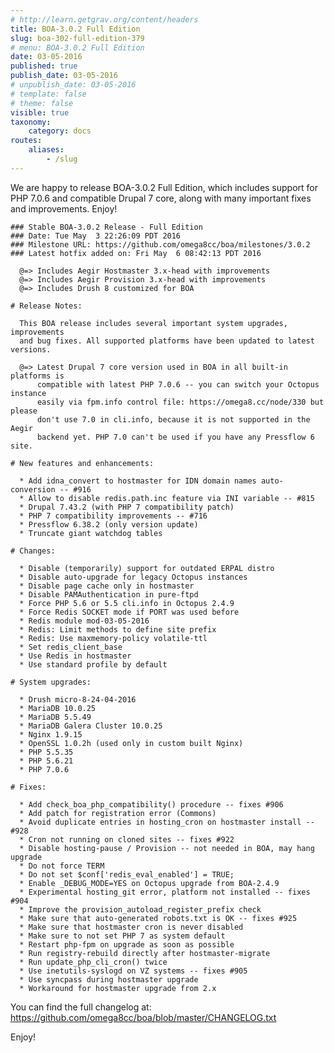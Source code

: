 ```yaml
---
# http://learn.getgrav.org/content/headers
title: BOA-3.0.2 Full Edition
slug: boa-302-full-edition-379
# menu: BOA-3.0.2 Full Edition
date: 03-05-2016
published: true
publish_date: 03-05-2016
# unpublish_date: 03-05-2016
# template: false
# theme: false
visible: true
taxonomy:
    category: docs
routes:
    aliases:
        - /slug
---
```


We are happy to release BOA-3.0.2 Full Edition, which includes support for PHP 7.0.6 and compatible Drupal 7 core, along with many important fixes and improvements. Enjoy!

 
    ### Stable BOA-3.0.2 Release - Full Edition
    ### Date: Tue May  3 22:26:09 PDT 2016
    ### Milestone URL: https://github.com/omega8cc/boa/milestones/3.0.2
    ### Latest hotfix added on: Fri May  6 08:42:13 PDT 2016
    
      @=> Includes Aegir Hostmaster 3.x-head with improvements
      @=> Includes Aegir Provision 3.x-head with improvements
      @=> Includes Drush 8 customized for BOA
    
    # Release Notes:
    
      This BOA release includes several important system upgrades, improvements
      and bug fixes. All supported platforms have been updated to latest versions.
    
      @=> Latest Drupal 7 core version used in BOA in all built-in platforms is
          compatible with latest PHP 7.0.6 -- you can switch your Octopus instance
          easily via fpm.info control file: https://omega8.cc/node/330 but please
          don't use 7.0 in cli.info, because it is not supported in the Aegir
          backend yet. PHP 7.0 can't be used if you have any Pressflow 6 site.
    
    # New features and enhancements:
    
      * Add idna_convert to hostmaster for IDN domain names auto-conversion -- #916
      * Allow to disable redis.path.inc feature via INI variable -- #815
      * Drupal 7.43.2 (with PHP 7 compatibility patch)
      * PHP 7 compatibility improvements -- #716
      * Pressflow 6.38.2 (only version update)
      * Truncate giant watchdog tables
    
    # Changes:
    
      * Disable (temporarily) support for outdated ERPAL distro
      * Disable auto-upgrade for legacy Octopus instances
      * Disable page cache only in hostmaster
      * Disable PAMAuthentication in pure-ftpd
      * Force PHP 5.6 or 5.5 cli.info in Octopus 2.4.9
      * Force Redis SOCKET mode if PORT was used before
      * Redis module mod-03-05-2016
      * Redis: Limit methods to define site prefix
      * Redis: Use maxmemory-policy volatile-ttl
      * Set redis_client_base
      * Use Redis in hostmaster
      * Use standard profile by default
    
    # System upgrades:
    
      * Drush micro-8-24-04-2016
      * MariaDB 10.0.25
      * MariaDB 5.5.49
      * MariaDB Galera Cluster 10.0.25
      * Nginx 1.9.15
      * OpenSSL 1.0.2h (used only in custom built Nginx)
      * PHP 5.5.35
      * PHP 5.6.21
      * PHP 7.0.6
    
    # Fixes:
    
      * Add check_boa_php_compatibility() procedure -- fixes #906
      * Add patch for registration error (Commons)
      * Avoid duplicate entries in hosting_cron on hostmaster install -- #928
      * Cron not running on cloned sites -- fixes #922
      * Disable hosting-pause / Provision -- not needed in BOA, may hang upgrade
      * Do not force TERM
      * Do not set $conf['redis_eval_enabled'] = TRUE;
      * Enable _DEBUG_MODE=YES on Octopus upgrade from BOA-2.4.9
      * Experimental hosting_git error, platform not installed -- fixes #904
      * Improve the provision_autoload_register_prefix check
      * Make sure that auto-generated robots.txt is OK -- fixes #925
      * Make sure that hostmaster cron is never disabled
      * Make sure to not set PHP 7 as system default
      * Restart php-fpm on upgrade as soon as possible
      * Run registry-rebuild directly after hostmaster-migrate
      * Run update_php_cli_cron() twice
      * Use inetutils-syslogd on VZ systems -- fixes #905
      * Use syncpass during hostmaster upgrade
      * Workaround for hostmaster upgrade from 2.x


 You can find the full changelog at: https://github.com/omega8cc/boa/blob/master/CHANGELOG.txt

Enjoy!